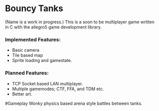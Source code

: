 # Bouncy Tanks
(Name is a work in progress.)
This is a soon to be multiplayer game written in C with the allegro5 game development library.

### Implemented Features:
* Basic camera
* Tile based map
* Sprite loading and gamestate.

### Planned Features:
* TCP Socket based LAN multiplayer.
* Multiple gamemodes; CTF, FFA, and TDM etc.
* Better art.

#Gameplay
Wonky physics based arena style battles between tanks.